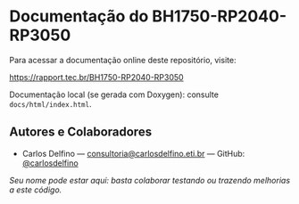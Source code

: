 # Documentação do BH1750-RP2040-RP3050

Para acessar a documentação online deste repositório, visite:

https://rapport.tec.br/BH1750-RP2040-RP3050

Documentação local (se gerada com Doxygen): consulte `docs/html/index.html`.

## Autores e Colaboradores

- Carlos Delfino — consultoria@carlosdelfino.eti.br — GitHub: [@carlosdelfino](https://github.com/carlosdelfino)

_Seu nome pode estar aqui: basta colaborar testando ou trazendo melhorias a este código._
